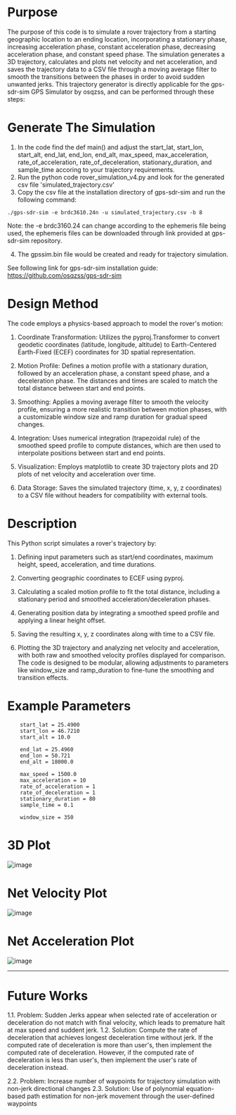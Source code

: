 # Purpose

The purpose of this code is to simulate a rover trajectory from a starting geographic location to an ending location, incorporating a stationary phase, increasing acceleration phase, constant acceleration phase, decreasing acceleration phase, and constant speed phase. The simulation generates a 3D trajectory, calculates and plots net velocity and net acceleration, and saves the trajectory data to a CSV file through a moving average filter to smooth the transitions between the phases in order to avoid sudden unwanted jerks. This trajectory generator is directly applicable for the gps-sdr-sim GPS Simulator by osqzss, and can be performed through these steps:

# Generate The Simulation

1. In the code find the def main() and adjust the start_lat, start_lon, start_alt, end_lat, end_lon, end_alt, max_speed, max_acceleration, rate_of_acceleration, rate_of_deceleration, stationary_duration, and sample_time accoring to your trajectory requirements.
2. Run the python code rover_simulation_v4.py and look for the generated csv file 'simulated_trajectory.csv'
3. Copy the csv file at the installation directory of gps-sdr-sim and run the following command:

```
./gps-sdr-sim -e brdc3610.24n -u simulated_trajectory.csv -b 8
```

Note: the -e brdc3160.24 can change according to the ephemeris file being used, the ephemeris files can be downloaded through link provided at gps-sdr-sim repository.

4. The gpssim.bin file would be created and ready for trajectory simulation.

See following link for gps-sdr-sim installation guide: https://github.com/osqzss/gps-sdr-sim

# Design Method

The code employs a physics-based approach to model the rover's motion:

1. Coordinate Transformation: Utilizes the pyproj.Transformer to convert geodetic coordinates (latitude, longitude, altitude) to Earth-Centered Earth-Fixed (ECEF) coordinates for 3D spatial representation.

2. Motion Profile: Defines a motion profile with a stationary duration, followed by an acceleration phase, a constant speed phase, and a deceleration phase. The distances and times are scaled to match the total distance between start and end points.

3. Smoothing: Applies a moving average filter to smooth the velocity profile, ensuring a more realistic transition between motion phases, with a customizable window size and ramp duration for gradual speed changes.

4. Integration: Uses numerical integration (trapezoidal rule) of the smoothed speed profile to compute distances, which are then used to interpolate positions between start and end points.

5. Visualization: Employs matplotlib to create 3D trajectory plots and 2D plots of net velocity and acceleration over time.

6. Data Storage: Saves the simulated trajectory (time, x, y, z coordinates) to a CSV file without headers for compatibility with external tools.

# Description

This Python script simulates a rover's trajectory by:

1. Defining input parameters such as start/end coordinates, maximum height, speed, acceleration, and time durations.

2. Converting geographic coordinates to ECEF using pyproj.

3. Calculating a scaled motion profile to fit the total distance, including a stationary period and smoothed acceleration/deceleration phases.

4. Generating position data by integrating a smoothed speed profile and applying a linear height offset.

5. Saving the resulting x, y, z coordinates along with time to a CSV file.

6. Plotting the 3D trajectory and analyzing net velocity and acceleration, with both raw and smoothed velocity profiles displayed for comparison. The code is designed to be modular, allowing adjustments to parameters like window_size and ramp_duration to fine-tune the smoothing and transition effects.


# Example Parameters
```
    start_lat = 25.4900
    start_lon = 46.7210
    start_alt = 10.0

    end_lat = 25.4960
    end_lon = 50.721
    end_alt = 18000.0

    max_speed = 1500.0
    max_acceleration = 10
    rate_of_acceleration = 1
    rate_of_deceleration = 1
    stationary_duration = 80
    sample_time = 0.1

    window_size = 350
```
# 3D Plot

![image](https://github.com/user-attachments/assets/e72df3d5-43a4-4149-959f-26ef1b6757d1)


# Net Velocity Plot

![image](https://github.com/user-attachments/assets/45c9ecfd-e045-4b11-9db9-9f7cd242d5af)


# Net Acceleration Plot

![image](https://github.com/user-attachments/assets/43f3d782-cb11-46b1-b31a-8380034da694)

---

# Future Works

1.1. Problem: Sudden Jerks appear when selected rate of acceleration or deceleration do not match with final velocity, which leads to premature halt at max speed and suddent jerk.
1.2. Solution: Compute the rate of deceleration that achieves longest deceleration time without jerk. If the computed rate of deceleration is more than user's, then implement the computed rate of deceleration. However, if the computed rate of deceleration is less than user's, then implement the user's rate of deceleration instead.

2.2. Problem: Increase number of waypoints for trajectory simulation with non-jerk directional changes
2.3. Solution: Use of polynomial equation-based path estimation for non-jerk movement through the user-defined waypoints
